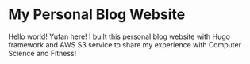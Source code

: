 # My Personal Blog Website

Hello world! Yufan here! I built this personal blog website with Hugo framework and AWS S3 service to share my experience with Computer Science and Fitness!
